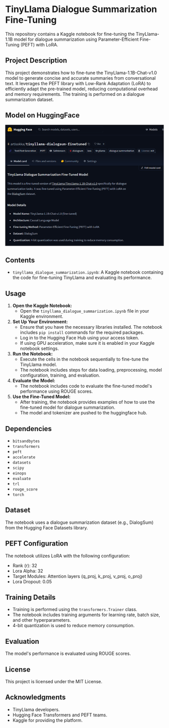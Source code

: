 # TinyLlama Dialogue Summarization Fine-Tuning

This repository contains a Kaggle notebook for fine-tuning the TinyLlama-1.1B model for dialogue summarization using Parameter-Efficient Fine-Tuning (PEFT) with LoRA.

## Project Description

This project demonstrates how to fine-tune the TinyLlama-1.1B-Chat-v1.0 model to generate concise and accurate summaries from conversational text. It leverages the PEFT library with Low-Rank Adaptation (LoRA) to efficiently adapt the pre-trained model, reducing computational overhead and memory requirements. The training is performed on a dialogue summarization dataset.

## Model on HuggingFace
![HuggingFace model page for Tinyllama Diagsum](image.png)

## Contents

* `tinyllama_dialogue_summarization.ipynb`: A Kaggle notebook containing the code for fine-tuning TinyLlama and evaluating its performance.

## Usage

1.  **Open the Kaggle Notebook:**
    * Open the `tinyllama_dialogue_summarization.ipynb` file in your Kaggle environment.
2.  **Set Up Your Environment:**
    * Ensure that you have the necessary libraries installed. The notebook includes `pip install` commands for the required packages.
    * Log in to the Hugging Face Hub using your access token.
    * If using GPU acceleration, make sure it is enabled in your Kaggle notebook settings.
3.  **Run the Notebook:**
    * Execute the cells in the notebook sequentially to fine-tune the TinyLlama model.
    * The notebook includes steps for data loading, preprocessing, model configuration, training, and evaluation.
4.  **Evaluate the Model:**
    * The notebook includes code to evaluate the fine-tuned model's performance using ROUGE scores.
5.  **Use the Fine-Tuned Model:**
    * After training, the notebook provides examples of how to use the fine-tuned model for dialogue summarization.
    * The model and tokenizer are pushed to the huggingface hub.

## Dependencies

* `bitsandbytes`
* `transformers`
* `peft`
* `accelerate`
* `datasets`
* `scipy`
* `einops`
* `evaluate`
* `trl`
* `rouge_score`
* `torch`

## Dataset

The notebook uses a dialogue summarization dataset (e.g., DialogSum) from the Hugging Face Datasets library.

## PEFT Configuration

The notebook utilizes LoRA with the following configuration:

* Rank (r): 32
* Lora Alpha: 32
* Target Modules: Attention layers (q_proj, k_proj, v_proj, o_proj)
* Lora Dropout: 0.05

## Training Details

* Training is performed using the `transformers.Trainer` class.
* The notebook includes training arguments for learning rate, batch size, and other hyperparameters.
* 4-bit quantization is used to reduce memory consumption.

## Evaluation

The model's performance is evaluated using ROUGE scores.

## License

This project is licensed under the MIT License.

## Acknowledgments

* TinyLlama developers.
* Hugging Face Transformers and PEFT teams.
* Kaggle for providing the platform.
